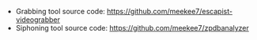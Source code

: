 - Grabbing tool source code: https://github.com/meekee7/escapist-videograbber
- Siphoning tool source code: https://github.com/meekee7/zpdbanalyzer
